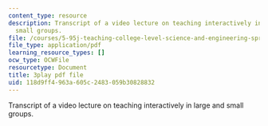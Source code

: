 ```yaml
---
content_type: resource
description: Transcript of a video lecture on teaching interactively in large and
  small groups.
file: /courses/5-95j-teaching-college-level-science-and-engineering-spring-2009/118d9ff4963a605c2483059b30828832_5uTd3WzQulo.pdf
file_type: application/pdf
learning_resource_types: []
ocw_type: OCWFile
resourcetype: Document
title: 3play pdf file
uid: 118d9ff4-963a-605c-2483-059b30828832
---
```

Transcript of a video lecture on teaching interactively in large and small groups.